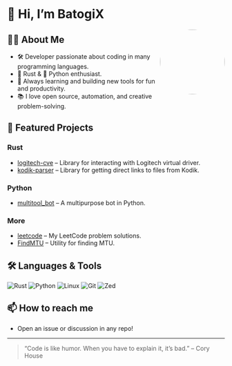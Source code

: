 # 👋 Hi, I’m BatogiX

<img align="right" src="https://github.com/BatogiX.png" width="150" style="border-radius:50%">

## 🧑‍💻 About Me

- 🛠️ Developer passionate about coding in many programming languages.
- 🦀 Rust & 🐍 Python enthusiast.
- 🌱 Always learning and building new tools for fun and productivity.
- 📚 I love open source, automation, and creative problem-solving.

## 🚀 Featured Projects

### Rust
- [logitech-cve](https://github.com/BatogiX/logitech-cve) – Library for interacting with Logitech virtual driver.
- [kodik-parser](https://github.com/BatogiX/kodik-parser) – Library for getting direct links to files from Kodik.

### Python
- [multitool_bot](https://github.com/BatogiX/multitool_bot) – A multipurpose bot in Python.

### More
- [leetcode](https://github.com/BatogiX/leetcode) – My LeetCode problem solutions.
- [FindMTU](https://github.com/BatogiX/FindMTU) – Utility for finding MTU.

## 🛠️ Languages & Tools

![Rust](https://img.shields.io/badge/-Rust-000?style=flat&logo=rust)
![Python](https://img.shields.io/badge/-Python-000?style=flat&logo=python)
![Linux](https://img.shields.io/badge/-Linux-000?style=flat&logo=linux)
![Git](https://img.shields.io/badge/-Git-000?style=flat&logo=git)
![Zed](https://img.shields.io/badge/-Zed-000?style=flat&logo=zedindustries)

## 📫 How to reach me

- Open an issue or discussion in any repo!

---

> “Code is like humor. When you have to explain it, it’s bad.” – Cory House
